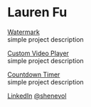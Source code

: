 # Lauren Fu

[Watermark][watermark]<br />simple project description

[Custom Video Player][videoplayer]<br />simple project description

[Countdown Timer][countdown]<br />simple project description


[LinkedIn][LinkedIn]
[@shenevol][twitter] 

[watermark]: https://shenevol.github.io/waterMark/
[videoplayer]: ./videoplayer
[countdown]: ./timer

[twitter]: https://twitter.com/shenevol
[LinkedIn]: https://www.linkedin.com/in/laurenfu/
